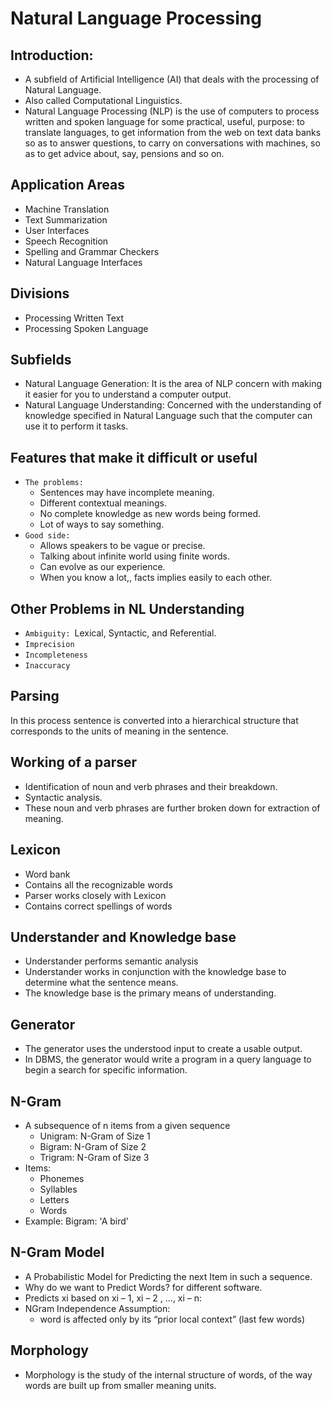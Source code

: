 # Natural Language Processing

## Introduction:
- A subfield of Artificial Intelligence (AI) that deals with the processing of Natural Language.
- Also called Computational Linguistics.
- Natural Language Processing (NLP) is the use of computers to process written and spoken language for some practical, useful, purpose: to translate languages, to get information from the web on text data banks so as to answer questions, to carry on conversations with machines, so as to get advice about, say, pensions and so on.

## Application Areas
- Machine Translation
- Text Summarization
- User Interfaces
- Speech Recognition
- Spelling and Grammar Checkers
- Natural Language Interfaces

## Divisions
- Processing Written Text
- Processing Spoken Language

## Subfields
- Natural Language Generation: It is the area of NLP concern with making it easier for you to understand a computer output.
- Natural Language Understanding: Concerned with the understanding of knowledge specified in Natural Language such that the computer can use it to perform it tasks.

## Features that make it difficult or useful
- `The problems:`
  - Sentences may have incomplete meaning.
  - Different contextual meanings.
  - No complete knowledge as new words being formed.
  - Lot of ways to say something.
- `Good side:`
  - Allows speakers to be vague or precise.
  - Talking about infinite world using finite words.
  - Can evolve as our experience.
  - When you know a lot,, facts implies easily to each other.

## Other Problems in NL Understanding
- `Ambiguity: `Lexical, Syntactic, and Referential.
- `Imprecision`
- `Incompleteness`
- `Inaccuracy`

## Parsing
In this process sentence is converted into a hierarchical structure that corresponds to the units of meaning in the sentence.
## Working of a parser
- Identification of noun and verb phrases and their breakdown.
- Syntactic analysis.
- These noun and verb phrases are further broken down for extraction of meaning.

## Lexicon
- Word bank
- Contains all the recognizable words
- Parser works closely with Lexicon
- Contains correct spellings of words

## Understander and Knowledge base
- Understander performs semantic analysis
- Understander works in conjunction with the knowledge base to determine what the sentence means.
- The knowledge base is the primary means of understanding.

## Generator
- The generator uses the understood input to create a usable output.
- In DBMS, the generator would write a program in a query language to begin a search for specific information.

## N-Gram
- A subsequence of n items from a given sequence
  - Unigram: N-Gram of Size 1
  - Bigram: N-Gram of Size 2
  - Trigram: N-Gram of Size 3
- Items:
  - Phonemes
  - Syllables
  - Letters
  - Words
- Example: Bigram: 'A bird'

## N-Gram Model
- A Probabilistic Model for Predicting the next Item in such a sequence.
- Why do we want to Predict Words? for different software.
- Predicts xi based on xi – 1, xi – 2 , ..., xi – n:
- NGram Independence Assumption:
  - word is affected only by its “prior local context” (last few words)

## Morphology
- Morphology is the study of the internal structure of words, of the way words are built up from smaller meaning units.